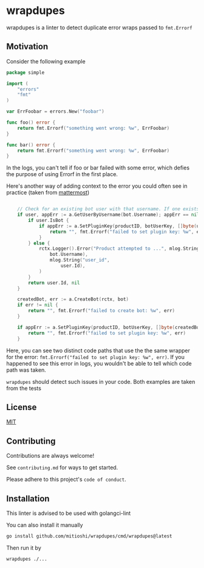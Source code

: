 
# wrapdupes

wrapdupes is a linter to detect duplicate error wraps passed to `fmt.Errorf`

## Motivation

Consider the following example
```go
package simple

import (
	"errors"
	"fmt"
)

var ErrFoobar = errors.New("foobar")

func foo() error {
	return fmt.Errorf("something went wrong: %w", ErrFoobar)
}

func bar() error {
	return fmt.Errorf("something went wrong: %w", ErrFoobar)
}
```
In the logs, you can't tell if foo or bar failed with some error, which defies the purpose of using Errorf in the first place.

Here's another way of adding context to the error you could often see in practice (taken from [mattermost](https://github.com/mattermost/mattermost/blob/v9.4.2/server/channels/app/bot.go#L75))
```go

	// Check for an existing bot user with that username. If one exists, then use that.
	if user, appErr := a.GetUserByUsername(bot.Username); appErr == nil && user != nil {
		if user.IsBot {
			if appErr := a.SetPluginKey(productID, botUserKey, []byte(user.Id)); appErr != nil {
				return "", fmt.Errorf("failed to set plugin key: %w", err)
			}
		} else {
			rctx.Logger().Error("Product attempted to ...", mlog.String("username",
				bot.Username),
				mlog.String("user_id",
					user.Id),
			)
		}
		return user.Id, nil
	}

	createdBot, err := a.CreateBot(rctx, bot)
	if err != nil {
		return "", fmt.Errorf("failed to create bot: %w", err)
	}

	if appErr := a.SetPluginKey(productID, botUserKey, []byte(createdBot.UserId)); appErr != nil {
		return "", fmt.Errorf("failed to set plugin key: %w", err)
	}
```
Here, you can see two distinct code paths that use the the same wrapper for the error: `fmt.Errorf("failed to set plugin key: %w", err)`. If you happened to see this error in logs, you wouldn't be able to tell which code path was taken.

`wrapdupes` should detect such issues in your code.
Both examples are taken from the tests



## License

[MIT](https://choosealicense.com/licenses/mit/)


## Contributing

Contributions are always welcome!

See `contributing.md` for ways to get started.

Please adhere to this project's `code of conduct`.


## Installation

This linter is advised to be used with golangci-lint

You can also install it manually
```bash
go install github.com/mitioshi/wrapdupes/cmd/wrapdupes@latest
```
Then run it by
```bash
wrapdupes ./...
```
    